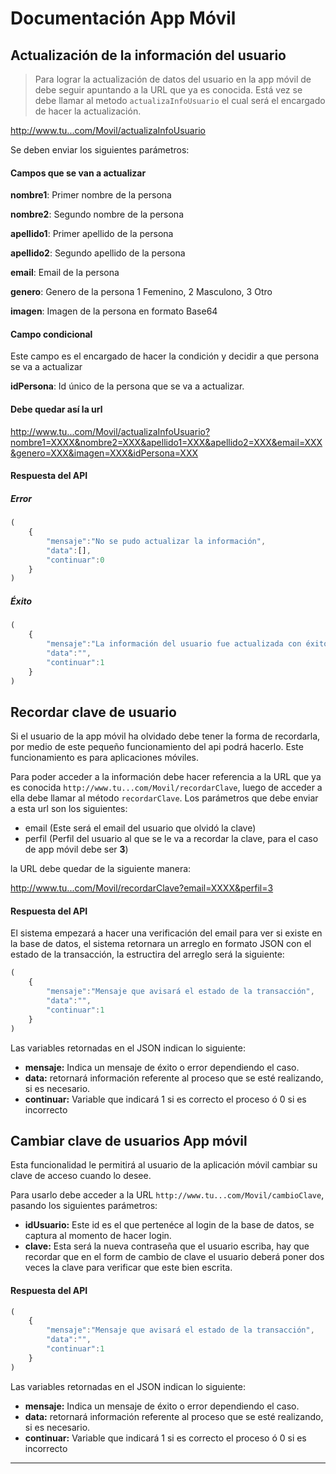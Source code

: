 # Documentación App Móvil

## Actualización de la información del usuario

> Para lograr la actualización de datos del usuario en la app móvil de debe seguir apuntando a la URL que ya es conocida.
Está vez se debe llamar al metodo `actualizaInfoUsuario` el cual será el encargado de hacer la actualización.

http://www.tu...com/Movil/actualizaInfoUsuario

Se deben enviar los siguientes parámetros:


#### Campos que se van a actualizar

**nombre1**: Primer nombre de la persona

**nombre2**: Segundo nombre de la persona

**apellido1**: Primer apellido de la persona

**apellido2**: Segundo apellido de la persona

**email**: Email de la persona

**genero**: Genero de la persona 1 Femenino, 2 Masculono, 3 Otro

**imagen**: Imagen de la persona en formato Base64

#### Campo condicional

Este campo es el encargado de hacer la condición y decidir a que persona se va a actualizar

**idPersona**: Id único de la persona que se va a actualizar.


#### Debe quedar así la url


http://www.tu...com/Movil/actualizaInfoUsuario?nombre1=XXXX&nombre2=XXX&apellido1=XXX&apellido2=XXX&email=XXX&genero=XXX&imagen=XXX&idPersona=XXX


#### Respuesta del API

##### Error

```javascript
(
	{
		"mensaje":"No se pudo actualizar la información",
		"data":[],
		"continuar":0
	}
)
```

##### Éxito
```javascript
(
	{
		"mensaje":"La información del usuario fue actualizada con éxito",
		"data":"",
		"continuar":1
	}
)
```

## Recordar clave de usuario

Si el usuario de la app móvil ha olvidado debe tener la forma de recordarla, por medio de este pequeño funcionamiento del api podrá hacerlo. Este funcionamiento es para aplicaciones móviles.

Para poder acceder a la información debe hacer referencia a la URL que ya es conocida `http://www.tu...com/Movil/recordarClave`, luego de acceder a ella debe llamar al método `recordarClave`. Los parámetros que debe enviar a esta url son los siguientes:

* email (Este será el email del usuario que olvidó la clave)
* perfil (Perfil del usuario al que se le va a recordar la clave, para el caso de app móvil debe ser **3**)

la URL debe quedar de la siguiente manera:

http://www.tu...com/Movil/recordarClave?email=XXXX&perfil=3

#### Respuesta del API

El sistema empezará a hacer una verificación del email para ver si existe en la base de datos, el sistema retornara un arreglo en formato JSON con el estado de la transacción, la estructira del arreglo será la siguiente: 

```javascript
(
	{
		"mensaje":"Mensaje que avisará el estado de la transacción",
		"data":"",
		"continuar":1
	}
)
```

Las variables retornadas en el JSON indican lo siguiente:

* **mensaje:** Indica un mensaje de éxito o error dependiendo el caso.
* **data:** retornará información referente al proceso que se esté realizando, si es necesario.
* **continuar:** Variable que indicará 1 si es correcto el proceso ó 0 si es incorrecto


## Cambiar clave de usuarios App móvil

Esta funcionalidad le permitirá al usuario de la aplicación móvil cambiar su clave de acceso cuando lo desee.

Para usarlo debe acceder a la URL `http://www.tu...com/Movil/cambioClave`, pasando los siguientes parámetros:

* **idUsuario:** Este id es el que pertenéce al login de la base de datos, se captura al momento de hacer login.
* **clave:** Esta será la nueva contraseña que el usuario escriba, hay que recordar que en el form de cambio de clave el usuario deberá poner dos veces la clave para verificar que este bien escrita.

#### Respuesta del API

```javascript
(
	{
		"mensaje":"Mensaje que avisará el estado de la transacción",
		"data":"",
		"continuar":1
	}
)
```
Las variables retornadas en el JSON indican lo siguiente:

* **mensaje:** Indica un mensaje de éxito o error dependiendo el caso.
* **data:** retornará información referente al proceso que se esté realizando, si es necesario.
* **continuar:** Variable que indicará 1 si es correcto el proceso ó 0 si es incorrecto
- - -
